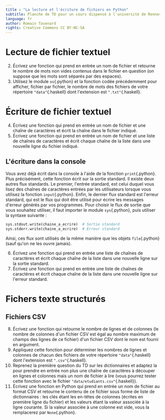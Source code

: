 ```yaml
---
title : "La lecture et l'écriture de fichiers en Python"
subtitle: Planche de TD pour un cours dispensé à l'université de Rennes 2
language: fr
author: Romain Tavenard
rights: Creative Commons CC BY-NC-SA
---
```


# Lecture de fichier textuel

2. Écrivez une fonction qui prend en entrée un nom de fichier et retourne le nombre de mots non vides contenus dans le fichier en question (on suppose que les mots sont séparés par des espaces).
3. Utilisez le module `os`{.python} et la fonction codée précédemment pour afficher, fichier par fichier, le nombre de mots des fichiers de votre répertoire `"data"`{.haskell} dont l'extension est `".txt"`{.haskell}.

# Écriture de fichier textuel

4. Écrivez une fonction qui prend en entrée un nom de fichier et une chaîne de caractères et écrit la chaîne dans le fichier indiqué.
5. Écrivez une fonction qui prend en entrée un nom de fichier et une liste de chaînes de caractères et écrit chaque chaîne de la liste dans une nouvelle ligne du fichier indiqué.

## L'écriture dans la console
Vous avez déjà écrit dans la console à l'aide de la fonction `print`{.python}.
Plus précisément, cette fonction écrit sur la sortie standard.
Il existe deux autres flux standards.
Le premier, l'entrée standard, est celui duquel vous lisez des chaînes de caractères entrées par les utilisateurs lorsque vous utilisez la fonction `input`{.python}.
Enfin, le dernier flux standard est l'erreur standard, qui est le flux qui doit être utilisé pour écrire les messages d'erreur générés par vos programmes.
Pour choisir le flux de sortie que vous souhaitez utiliser, il faut importer le module `sys`{.python}, puis utiliser la syntaxe suivante :
```python
sys.stdout.write(chaine_a_ecrire)  # Sortie standard
sys.stderr.write(chaine_a_ecrire)  # Erreur standard
```

Ainsi, ces flux sont utilisés de la même manière que les objets `file`{.python} (sauf qu'on ne les ouvre jamais).

6. Écrivez une fonction qui prend en entrée une liste de chaînes de caractères et écrit chaque chaîne de la liste dans une nouvelle ligne sur la sortie standard.
7. Écrivez une fonction qui prend en entrée une liste de chaînes de caractères et écrit chaque chaîne de la liste dans une nouvelle ligne sur l'erreur standard.

# Fichers texte structurés

## Fichiers CSV

8. Écrivez une fonction qui retourne le nombre de lignes et de colonnes (le nombre de colonnes d'un fichier CSV est égal au nombre maximum de champs des lignes de ce fichier) d'un fichier CSV dont le nom est fourni en argument.
9. Appliquez cette fonction pour déterminer les nombres de lignes et colonnes de chacun des fichiers de votre répertoire `"data"`{.haskell} dont l'extension est `".csv"`{.haskell}.
10. Reprenez la première question du TD sur les dictionnaires et adaptez la pour prendre en entrée non plus une chaîne de caractères à découper en lignes et colonnes mais un nom de fichier à lire (vous pourrez tester cette fonction avec le fichier `"data/etudiants.csv"`{.haskell}).
11. Écrivez une fonction en Python qui prend en entrée un nom de fichier au format CSV et retourne le contenu de ce fichier sous forme de liste de dictionnaires : les clés étant les en-têtes de colonnes (écrites en première ligne du fichier) et les valeurs étant la valeur associée à la ligne courante.
Si la valeur associée à une colonne est vide, vous la remplacerez par `None`{.python}.
